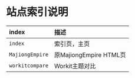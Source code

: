 
# 站点索引说明

| index    | 描述      |
|:-------- |:-------- |
| `index`  | 索引页，主页 |
| `MajiongEmpire`  | 原MajiongEmpire HTML页 |
| `workitcompare`  | Workit主题对比 |